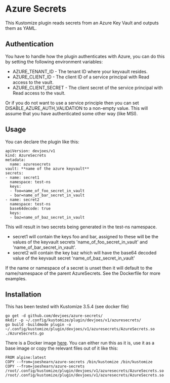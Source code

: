 # Azure Secrets

This Kustomize plugin reads secrets from an Azure Key Vault and outputs them as YAML.

## Authentication

You have to handle how the plugin authenticates with Azure, you can do this by setting the following environment variables:

* AZURE_TENANT_ID - The tenant ID where your keyvault resides.
* AZURE_CLIENT_ID - The client ID of a service principal with Read access to the vault.
* AZURE_CLIENT_SECRET - The client secret of the service principal with Read access to the vault.

Or if you do not want to use a service principle then you can set DISABLE_AZURE_AUTH_VALIDATION to a non-empty value. This will assume that you have authenticated some other way (like MSI).

## Usage

You can declare the plugin like this:

    apiVersion: devjoes/v1
    kind: AzureSecrets
    metadata:
      name: azuresecrets
    vault: **name of the azure keyvault**
    secrets:
    - name: secret1
      namespace: test-ns
      keys:
      - foo=name_of_foo_secret_in_vault
      - bar=name_of_bar_secret_in_vault
    - name: secret2
      namespace: test-ns
      base64decode: true
      keys:
      - baz=name_of_baz_secret_in_vault

This will result in two secrets being generated in the test-ns namespace. 
* secret1 will contain the keys foo and bar, assigned to these will be the values of the keyvault secrets 'name_of_foo_secret_in_vault' and 'name_of_bar_secret_in_vault'.
* secret2 will contain the key baz which will have the base64 decoded value of the keyvault secret 'name_of_baz_secret_in_vault'

If the name or namespace of a secret is unset then it will default to the name/namespace of the parent AzureSecrets. See the Dockerfile for more examples.

## Installation

This has been tested with Kustomize 3.5.4 (see docker file)

    go get -d github.com/devjoes/azure-secrets/
    mkdir -p ~/.config/kustomize/plugin/devjoes/v1/azuresecrets/
    go build -buildmode plugin -o ~/.config/kustomize/plugin/devjoes/v1/azuresecrets/AzureSecrets.so ./AzureSecrets.go

There is a Docker image [here](https://hub.docker.com/r/joeshearn/azure-secrets). You can either run this as it is, use it as a base image or copy the relevant files out of it like this:

    FROM alpine:latest
    COPY --from=joeshearn/azure-secrets /bin/kustomize /bin/kustomize
    COPY --from=joeshearn/azure-secrets /root/.config/kustomize/plugin/devjoes/v1/azuresecrets/AzureSecrets.so /root/.config/kustomize/plugin/devjoes/v1/azuresecrets/AzureSecrets.so